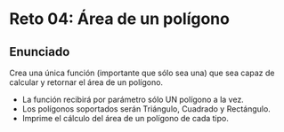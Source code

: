 # Reto 04: Área de un polígono

## Enunciado

Crea una única función (importante que sólo sea una) que sea capaz de calcular y retornar el área de un polígono.

- La función recibirá por parámetro sólo UN polígono a la vez.
- Los polígonos soportados serán Triángulo, Cuadrado y Rectángulo.
- Imprime el cálculo del área de un polígono de cada tipo.
